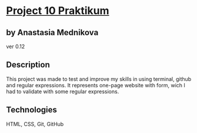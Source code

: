 # [Project 10 Praktikum](https://yourniceshot.github.io)
## by Anastasia Mednikova
ver 0.12
## Description
This project was made to test and improve my skills in using terminal, github and regular expressions. It represents one-page website with form, wich I had to validate with some regular expressions. 
## Technologies 
HTML, CSS, Git, GitHub